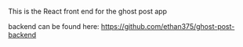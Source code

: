 
This is the React front end for the ghost post app

backend can be found here: https://github.com/ethan375/ghost-post-backend